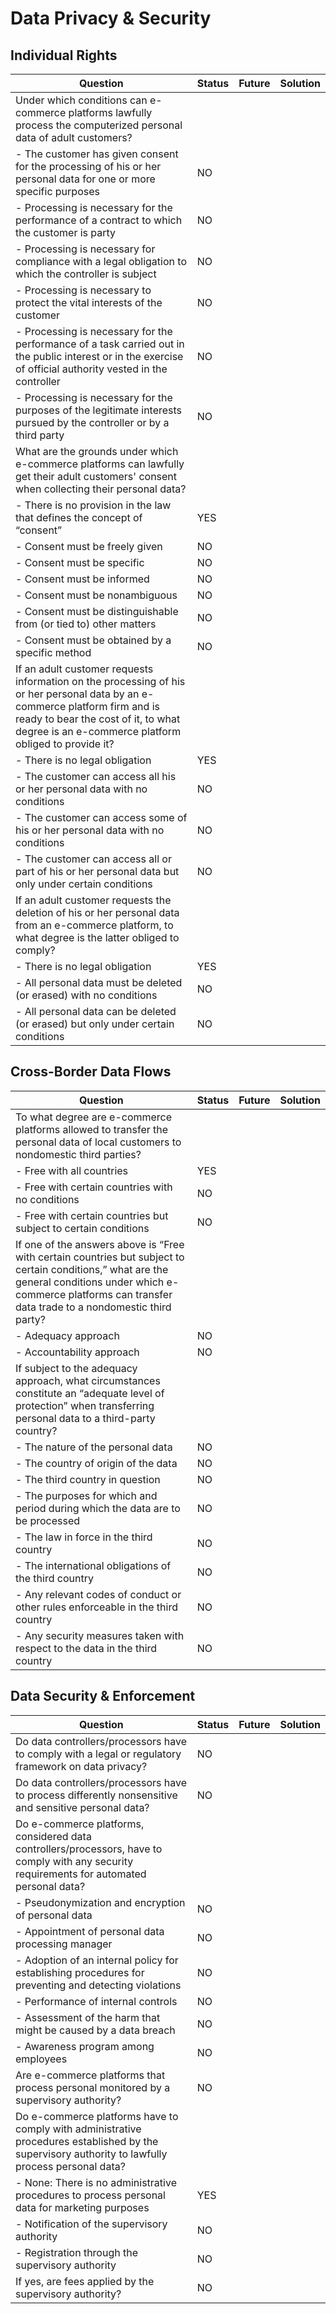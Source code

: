 # Data Privacy & Security

## Individual Rights

| Question                                                                                                                                                                                                                    | Status | Future | Solution |
|-----------------------------------------------------------------------------------------------------------------------------------------------------------------------------------------------------------------------------|--------|--------|--------------------|
| Under which conditions can e-commerce platforms lawfully process the computerized personal data of adult customers?                                                                                                         |        |        |                    |
| - The customer has given consent for the processing of his or her personal data for one or more specific purposes                                                                                                           | NO     |        |                    |
| - Processing is necessary for the performance of a contract to which the customer is party                                                                                                                                  | NO     |        |                    |
| - Processing is necessary for compliance with a legal obligation to which the controller is subject                                                                                                                         | NO     |        |                    |
| - Processing is necessary to protect the vital interests of the customer                                                                                                                                                    | NO     |        |                    |
| - Processing is necessary for the performance of a task carried out in the public interest or in the exercise of official authority vested in the controller                                                                | NO     |        |                    |
| - Processing is necessary for the purposes of the legitimate interests pursued by the controller or by a third party                                                                                                        | NO     |        |                    |
| What are the grounds under which e-commerce platforms can lawfully get their adult customers' consent when collecting their personal data?                                                                                  |        |        |                    |
| - There is no provision in the law that defines the concept of “consent”                                                                                                                                                    | YES    |        |                    |
| - Consent must be freely given                                                                                                                                                                                              | NO     |        |                    |
| - Consent must be specific                                                                                                                                                                                                  | NO     |        |                    |
| - Consent must be informed                                                                                                                                                                                                  | NO     |        |                    |
| - Consent must be nonambiguous                                                                                                                                                                                              | NO     |        |                    |
| - Consent must be distinguishable from (or tied to) other matters                                                                                                                                                           | NO     |        |                    |
| - Consent must be obtained by a specific method                                                                                                                                                                             | NO     |        |                    |
| If an adult customer requests information on the processing of his or her personal data by an e-commerce platform firm and is ready to bear the cost of it, to what degree is an e-commerce platform obliged to provide it? |        |        |                    |
| - There is no legal obligation                                                                                                                                                                                              | YES    |        |                    |
| - The customer can access all his or her personal data with no conditions                                                                                                                                                   | NO     |        |                    |
| - The customer can access some of his or her personal data with no conditions                                                                                                                                               | NO     |        |                    |
| - The customer can access all or part of his or her personal data but only under certain conditions                                                                                                                         | NO     |        |                    |
| If an adult customer requests the deletion of his or her personal data from an e-commerce platform, to what degree is the latter obliged to comply?                                                                         |        |        |                    |
| - There is no legal obligation                                                                                                                                                                                              | YES    |        |                    |
| - All personal data must be deleted (or erased) with no conditions                                                                                                                                                          | NO     |        |                    |
| - All personal data can be deleted (or erased) but only under certain conditions                                                                                                                                            | NO     |        |                    |


## Cross-Border Data Flows

| Question                                                                                                                                                                                                               | Status | Future | Solution |
|------------------------------------------------------------------------------------------------------------------------------------------------------------------------------------------------------------------------|--------|--------|--------------------|
| To what degree are e-commerce platforms allowed to transfer the personal data of local customers to nondomestic third parties?                                                                                         |        |        |                    |
| - Free with all countries                                                                                                                                                                                              | YES    |        |                    |
| - Free with certain countries with no conditions                                                                                                                                                                       | NO     |        |                    |
| - Free with certain countries but subject to certain conditions                                                                                                                                                        | NO     |        |                    |
| If one of the answers above is “Free with certain countries but subject to certain conditions,” what are the general conditions under which e-commerce platforms can transfer data trade to a nondomestic third party? |        |        |                    |
| - Adequacy approach                                                                                                                                                                                                    | NO     |        |                    |
| - Accountability approach                                                                                                                                                                                              | NO     |        |                    |
| If subject to the adequacy approach, what circumstances constitute an “adequate level of protection” when transferring personal data to a third-party country?                                                         |        |        |                    |
| - The nature of the personal data                                                                                                                                                                                      | NO     |        |                    |
| - The country of origin of the data                                                                                                                                                                                    | NO     |        |                    |
| - The third country in question                                                                                                                                                                                        | NO     |        |                    |
| - The purposes for which and period during which the data are to be processed                                                                                                                                          | NO     |        |                    |
| - The law in force in the third country                                                                                                                                                                                | NO     |        |                    |
| - The international obligations of the third country                                                                                                                                                                   | NO     |        |                    |
| - Any relevant codes of conduct or other rules enforceable in the third country                                                                                                                                        | NO     |        |                    |
| - Any security measures taken with respect to the data in the third country                                                                                                                                            | NO     |        |                    |


## Data Security & Enforcement

| Question                                                                                                                                          | Status | Future | Solution |
|---------------------------------------------------------------------------------------------------------------------------------------------------|--------|--------|--------------------|
| Do data controllers/processors have to comply with a legal or regulatory framework on data privacy?                                               | NO     |        |                    |
| Do data controllers/processors have to process differently nonsensitive and sensitive personal data?                                              | NO     |        |                    |
| Do e-commerce platforms, considered data controllers/processors, have to comply with any security requirements for automated personal data?       |        |        |                    |
| - Pseudonymization and encryption of personal data                                                                                                | NO     |        |                    |
| - Appointment of personal data processing manager                                                                                                 | NO     |        |                    |
| - Adoption of an internal policy for establishing procedures for preventing and detecting violations                                              | NO     |        |                    |
| - Performance of internal controls                                                                                                                | NO     |        |                    |
| - Assessment of the harm that might be caused by a data breach                                                                                    | NO     |        |                    |
| - Awareness program among employees                                                                                                               | NO     |        |                    |
| Are e-commerce platforms that process personal monitored by a supervisory authority?                                                              | NO     |        |                    |
| Do e-commerce platforms have to comply with administrative procedures established by the supervisory authority to lawfully process personal data? |        |        |                    |
| - None: There is no administrative procedures to process personal data for marketing purposes                                                     | YES    |        |                    |
| - Notification of the supervisory authority                                                                                                       | NO     |        |                    |
| - Registration through the supervisory authority                                                                                                  | NO     |        |                    |
| If yes, are fees applied by the supervisory authority?                                                                                            | NO     |        |                    |